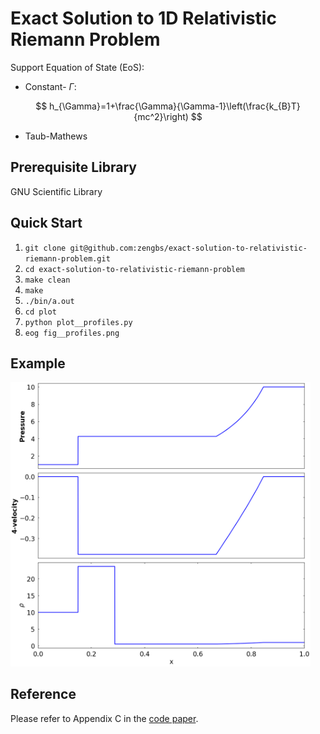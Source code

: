 # Exact Solution to 1D Relativistic Riemann Problem

Support Equation of State (EoS):
* Constant- $\Gamma$:

$$
h_{\Gamma}=1+\frac{\Gamma}{\Gamma-1}\left(\frac{k_{B}T}{mc^2}\right)
$$

* Taub-Mathews

## Prerequisite Library
GNU Scientific Library

## Quick Start
1. `git clone git@github.com:zengbs/exact-solution-to-relativistic-riemann-problem.git`
2. `cd exact-solution-to-relativistic-riemann-problem`
3. `make clean`
4. `make`
5. `./bin/a.out`
6. `cd plot`
7. `python plot__profiles.py`
8. `eog fig__profiles.png`

## Example
<img src="https://github.com/zengbs/exact-solution-to-relativistic-riemann-problem/blob/master/plot/fig__profiles.png" width="480">

## Reference
Please refer to Appendix C in the [code paper](https://github.com/zengbs/published-papers/blob/main/2021-An_adaptive_mesh_GPU-accelerated_and_error_minimized_special_relativistic_hydrodynamics_code.pdf).

